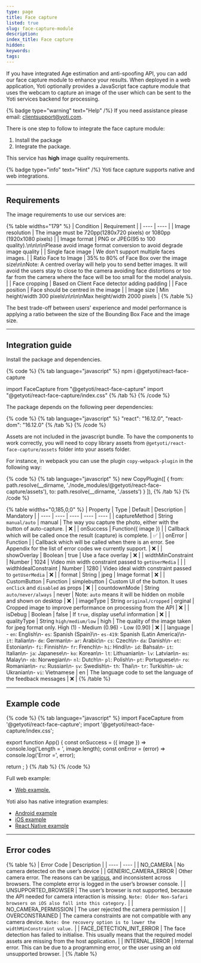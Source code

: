 ```yaml
---
type: page
title: Face capture
listed: true
slug: face-capture-module
description: 
index_title: Face capture
hidden: 
keywords: 
tags: 
---
```


If you have integrated Age estimation and anti-spoofing API, you can add our face capture module to enhance your results. When deployed in a web application, Yoti optionally provides a JavaScript face capture module that uses the webcam to capture an image of the user which can be sent to the Yoti services backend for processing.

{% badge type="warning" text="Help" /%} If you need assistance please email: [clientsupport@yoti.com](mailto:clientsupport@yoti.com).

There is one step to follow to integrate the face capture module:

1. Install the package
2. Integrate the package.

This service has **high** image quality requirements. 

{% badge type="info" text="Hint" /%} Yoti face capture supports native and web integrations.

---

## Requirements

The image requirements to use our services are:

{% table widths="179" %}
| Condition | Requirement | 
| ---- | ---- | 
| Image resolution | The image must be 720pp(1280x720 pixels) or 1080pp (1920x1080 pixels) | 
| Image format | PNG or JPEG(95 to 100 quality).\n\n\n\nPlease avoid image format conversion to avoid degrade image quality | 
| Single face image | We don't support multiple faces images. | 
| Ratio Face to Image | 35% to 80% of Face Box over the image size\n\nNote: A centred overlay will help you to send better images. It will avoid the users stay to close to the camera avoiding face distortions or too far from the camera where the face will be too small for the model analysis. | 
| Face cropping | Based on Client Face detector adding padding | 
| Face position | Face should be centred in the image | 
| Image size | Min height/width 300 pixels\n\n\n\nMax height/width 2000 pixels | 
{% /table %}

The best trade-off between users' experience and model performance is applying a ratio between the size of the Bounding Box Face and the image size.

---

## Integration guide

Install the package and dependencies.

{% code %}
{% tab language="javascript" %}
npm i @getyoti/react-face-capture

import FaceCapture from "@getyoti/react-face-capture"
import "@getyoti/react-face-capture/index.css"
{% /tab %}
{% /code %}

The package depends on the following peer dependencies:

{% code %}
{% tab language="javascript" %}
"react": "16.12.0",
"react-dom": "16.12.0"
{% /tab %}
{% /code %}

Assets are not included in the javascript bundle. To have the components to work correctly, you will need to copy library assets from `@getyoti/react-face-capture/assets` folder into your assets folder.

For instance, in webpack you can use the plugin `copy-webpack-plugin` in the following way:

{% code %}
{% tab language="javascript" %}
new CopyPlugin([
  {
    from: path.resolve(__dirname, './node_modules/@getyoti/react-face-capture/assets'),
    to: path.resolve(__dirname, './assets')
  }
]),
{% /tab %}
{% /code %}

{% table widths="0,185,0,0" %}
| Property | Type | Default | Description | Mandatory | 
| ---- | ---- | ---- | ---- | ---- | 
| captureMethod | String `manual/auto` | manual | The way you capture the photo, either with the button of auto-capture. | ❌ | 
| onSuccess | Function({ image }) |  | Callback which will be called once the result (capture) is complete. | ✅ | 
| onError | Function |  | Callback which will be called when there is an error. See Appendix for the list of error codes we currently support. | ❌ | 
| showOverlay | Boolean | true | Use a face overlay | ❌ | 
| widthMinConstraint | Number | 1024 | Video min width constraint passed to `getUserMedia` |  | 
| widthIdealConstraint | Number | 1280 | Video ideal width constraint passed to `getUserMedia` | ❌ | 
| format | String | jpeg | Image format | ❌ | 
| CustomButton | Function | simplebutton | Custom UI of the button. It uses `onClick` and `disabled` as props | ❌ | 
| countdownMode | String `auto/never/always` | never | Note: `auto` means it will be hidden on mobile and shown on desktop | ❌ | 
| imageType | String `original/cropped` | orginal | Cropped image to improve performance on processing from the API | ❌ | 
| isDebug | Boolean | false | If `true`, display useful information | ❌ | 
| qualityType | String `high/medium/low` | high | The quality of the image taken for jpeg format only. High (1) - Medium (0.96) - Low (0.90) | ❌ | 
| language | - `en`: English\n- `es`: Spanish (Spain)\n- `es-419`: Spanish (Latin America)\n- `it`: Italian\n- `de`: German\n- `ar`: Arabic\n- `cs`: Czech\n- `da`: Danish\n- `et`: Estonian\n- `fi`: Finnish\n- `fr`: French\n- `hi`: Hindi\n- `id`: Bahsa\n- `it`: Italian\n- `ja`: Japanese\n- `ko`: Korean\n- `lt`: Lithuanian\n- `lv`: Latvian\n- `ms`: Malay\n- `nb`: Norwegian\n- `nl`: Dutch\n- `pl`: Polish\n- `pt`: Portuguese\n- `ro`: Romanian\n- `ru`: Russian\n- `sv`: Swedish\n- `th`: Thai\n- `tr`: Turkish\n- `uk`: Ukranian\n- `vi`: Vietnamese | en | The language code to set the language of the feedback messages | ❌ | 
{% /table %}

---

## Example code

{% code %}
{% tab language="javascript" %}
import FaceCapture from '@getyoti/react-face-capture';
import '@getyoti/react-face-capture/index.css';

export function App() {
  const onSuccess = ({ image }) => console.log('Length = ', image.length);
  const onError = (error) => console.log('Error =', error);

  return <FaceCapture onSuccess={onSuccess} onError={onError} />;
}
{% /tab %}
{% /code %}

Full web example:

- [Web example.](https://github.com/getyoti/web-fcm-demo/)

Yoti also has native integration examples:

- [Android example](https://github.com/getyoti/yoti-face-capture-android)
- [iOS example](https://github.com/getyoti/yoti-face-capture-ios)
- [React Native example](https://github.com/getyoti/react-native-yoti-face-capture)

---

## Error codes

{% table %}
| Error Code | Description | 
| ---- | ---- | 
| NO_CAMERA | No camera detected on the user’s device | 
| GENERIC_CAMERA_ERROR | Other camera error. The reasons can be [various](https://developer.mozilla.org/en-US/docs/Web/API/MediaDevices/getUserMedia), and inconsistent across browsers. The complete error is logged in the user’s browser console. | 
| UNSUPPORTED_BROWSER | The user’s browser is not supported, because the API needed for camera interaction is missing. `Note: Older Non-Safari browsers on iOS also fall into this category.` | 
| NO_CAMERA_PERMISSION | The user rejected the camera permission | 
| OVERCONSTRAINED | The camera constraints are not compatible with any camera device. `Note: One recovery option is to lower the widthMinConstraint value.` | 
| FACE_DETECTION_INIT_ERROR | The face detection has failed to initialise. This usually means that the required model assets are missing from the host application. | 
| INTERNAL_ERROR | Internal error. This can be due to a programming error, or the user using an old unsupported browser. | 
{% /table %}